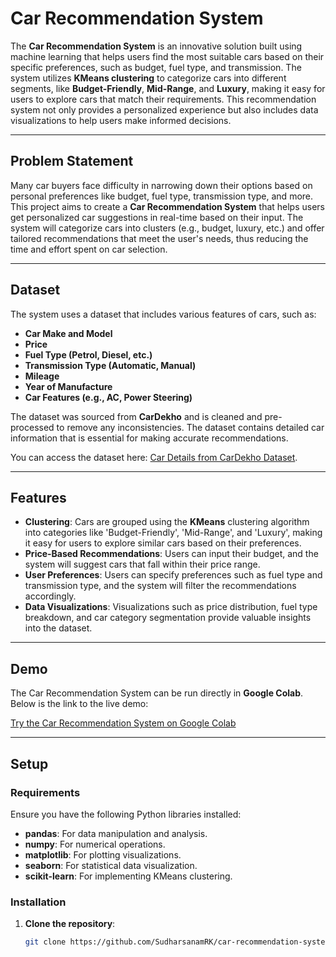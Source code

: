 # Car Recommendation System

The **Car Recommendation System** is an innovative solution built using machine learning that helps users find the most suitable cars based on their specific preferences, such as budget, fuel type, and transmission. The system utilizes **KMeans clustering** to categorize cars into different segments, like **Budget-Friendly**, **Mid-Range**, and **Luxury**, making it easy for users to explore cars that match their requirements. This recommendation system not only provides a personalized experience but also includes data visualizations to help users make informed decisions.

---

## Problem Statement

Many car buyers face difficulty in narrowing down their options based on personal preferences like budget, fuel type, transmission type, and more. This project aims to create a **Car Recommendation System** that helps users get personalized car suggestions in real-time based on their input. The system will categorize cars into clusters (e.g., budget, luxury, etc.) and offer tailored recommendations that meet the user's needs, thus reducing the time and effort spent on car selection.

---

## Dataset

The system uses a dataset that includes various features of cars, such as:

- **Car Make and Model**
- **Price**
- **Fuel Type (Petrol, Diesel, etc.)**
- **Transmission Type (Automatic, Manual)**
- **Mileage**
- **Year of Manufacture**
- **Car Features (e.g., AC, Power Steering)**

The dataset was sourced from **CarDekho** and is cleaned and pre-processed to remove any inconsistencies. The dataset contains detailed car information that is essential for making accurate recommendations.

You can access the dataset here: [Car Details from CarDekho Dataset]([https://github.com/SudharsanamRK/car-recommendation-system/blob/main/car-details-from-car-dekho.csv](https://www.kaggle.com/datasets/nehalbirla/vehicle-dataset-from-cardekho?resource=download)).

---

## Features

- **Clustering**: Cars are grouped using the **KMeans** clustering algorithm into categories like 'Budget-Friendly', 'Mid-Range', and 'Luxury', making it easy for users to explore similar cars based on their preferences.
- **Price-Based Recommendations**: Users can input their budget, and the system will suggest cars that fall within their price range.
- **User Preferences**: Users can specify preferences such as fuel type and transmission type, and the system will filter the recommendations accordingly.
- **Data Visualizations**: Visualizations such as price distribution, fuel type breakdown, and car category segmentation provide valuable insights into the dataset.

---

## Demo

The Car Recommendation System can be run directly in **Google Colab**. Below is the link to the live demo:

[Try the Car Recommendation System on Google Colab](https://colab.research.google.com/drive/1BO0CpQkQ6QhGLHDbZwuP2_fHn5tDisCe?usp=sharing)

---

## Setup

### Requirements

Ensure you have the following Python libraries installed:

- **pandas**: For data manipulation and analysis.
- **numpy**: For numerical operations.
- **matplotlib**: For plotting visualizations.
- **seaborn**: For statistical data visualization.
- **scikit-learn**: For implementing KMeans clustering.

### Installation

1. **Clone the repository**:
   ```bash
   git clone https://github.com/SudharsanamRK/car-recommendation-system.git
